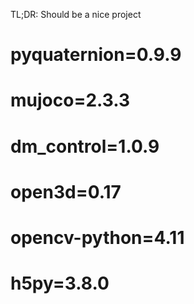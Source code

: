 
TL;DR: Should be a nice project

# pyquaternion=0.9.9
# mujoco=2.3.3
# dm_control=1.0.9
# open3d=0.17
# opencv-python=4.11
# h5py=3.8.0
